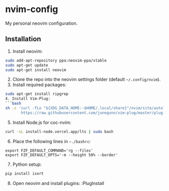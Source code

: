 # nvim-config
My personal neovim configuration.

## Installation
1. Install neovim:
```bash
sudo add-apt-repository ppa:neovim-ppa/stable
sudo apt-get update
sudo apt-get install neovim
```
2. Clone the repo into the neovim settings folder (default `~/.config/nvim`).
3. Install required packages:
```bash
sudo apt-get install ripgrep
4. Install Vim-Plug:
```bash
sh -c 'curl -fLo "${XDG_DATA_HOME:-$HOME/.local/share}"/nvim/site/autoload/plug.vim --create-dirs \
       https://raw.githubusercontent.com/junegunn/vim-plug/master/plug.vim'
```
5. Install Node.js for coc-nvim:
```bash
curl -sL install-node.vercel.app/lts | sudo bash
```
6. Place the following lines in `~./bashrc`:
```
export FZF_DEFAULT_COMMAND='rg --files'
export FZF_DEFAULT_OPTS='-m --height 50% --border'
```
7. Python setup:
```bash
pip install isort
```
8. Open neovim and install plugins:
:PlugInstall
```
